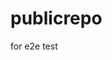 # publicrepo
for e2e test












































































































































































































































































































































































































































































































































































































































































































































































































































































































































































































































































































































































































































































































































































































































































































































































































































































































































































































































































































































































































































































































































































































































































































































































































































































































































































































































































































































































































































































































































































































































































































































































































































































































































































































































































































































































































































































































































































































